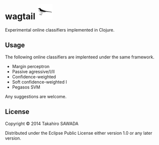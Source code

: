 # wagtail ![wagtail](/images/seki103.jpg "wagtail")

Experimental online classifiers implemented in Clojure. 

## Usage

The following online classifiers are implenteed under the same framework.

 * Margin perceptron
 * Passive agressive/I/II
 * Confidence-weighted
 * Soft confidence-weighted I
 * Pegasos SVM

Any suggestions are welcome.

## License

Copyright © 2014 Takahiro SAWADA

Distributed under the Eclipse Public License either version 1.0 or any later version.
